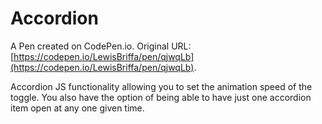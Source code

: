 # Accordion

A Pen created on CodePen.io. Original URL: [https://codepen.io/LewisBriffa/pen/qjwqLb](https://codepen.io/LewisBriffa/pen/qjwqLb).

Accordion JS functionality allowing you to set the animation speed of the toggle. You also have the option of being able to have just one accordion item open at any one given time.
